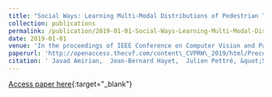 ```yaml
---
title: "Social Ways: Learning Multi-Modal Distributions of Pedestrian Trajectories With GANs"
collection: publications
permalink: /publication/2019-01-01-Social-Ways-Learning-Multi-Modal-Distributions-of-Pedestrian-Trajectories-With-GANs
date: 2019-01-01
venue: 'In the proceedings of IEEE Conference on Computer Vision and Pattern Recognition Workshops, CVPR Workshops 2019, Long Beach, CA, USA, June 16-20, 2019'
paperurl: 'http://openaccess.thecvf.com/content\_CVPRW\_2019/html/Precognition/Amirian\_Social\_Ways\_Learning\_Multi-Modal\_Distributions\_of\_Pedestrian\_Trajectories\_With\_GANs\_CVPRW\_2019\_paper.html'
citation: ' Javad Amirian,  Jean-Bernard Hayet,  Julien Pettré, &quot;Social Ways: Learning Multi-Modal Distributions of Pedestrian Trajectories With GANs.&quot; In the proceedings of IEEE Conference on Computer Vision and Pattern Recognition Workshops, CVPR Workshops 2019, Long Beach, CA, USA, June 16-20, 2019, 2019.'
---
```

[Access paper here](http://openaccess.thecvf.com/content\_CVPRW\_2019/html/Precognition/Amirian\_Social\_Ways\_Learning\_Multi-Modal\_Distributions\_of\_Pedestrian\_Trajectories\_With\_GANs\_CVPRW\_2019\_paper.html){:target="_blank"}
